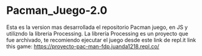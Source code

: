 # Pacman_Juego-2.0
 Esta es la version mas desarrollada el repositorio Pacman juego, en JS y utilizndo la libreria  Processing. La librería Processing es un proyecto que fue archivado, te recomiendo ejecutar el juego desde este link de repl.it
 link this game: https://proyecto-pac-man-fdp.juanda1218.repl.co/
